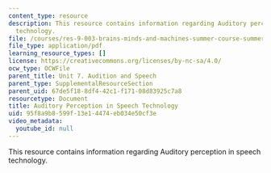```yaml
---
content_type: resource
description: This resource contains information regarding Auditory perception in speech
  technology.
file: /courses/res-9-003-brains-minds-and-machines-summer-course-summer-2015/95f8a9b8599f13e14474eb034e50cf3e_MITRES_9_003SUM15_Lec7-4.pdf
file_type: application/pdf
learning_resource_types: []
license: https://creativecommons.org/licenses/by-nc-sa/4.0/
ocw_type: OCWFile
parent_title: Unit 7. Audition and Speech
parent_type: SupplementalResourceSection
parent_uid: 67de5f18-8df4-42c1-f171-08d83925c7a8
resourcetype: Document
title: Auditory Perception in Speech Technology
uid: 95f8a9b8-599f-13e1-4474-eb034e50cf3e
video_metadata:
  youtube_id: null
---
```

This resource contains information regarding Auditory perception in speech technology.